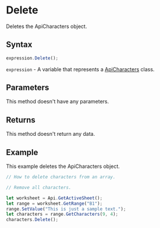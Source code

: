 # Delete

Deletes the ApiCharacters object.

## Syntax

```javascript
expression.Delete();
```

`expression` - A variable that represents a [ApiCharacters](../ApiCharacters.md) class.

## Parameters

This method doesn't have any parameters.

## Returns

This method doesn't return any data.

## Example

This example deletes the ApiCharacters object.

```javascript editor-xlsx
// How to delete characters from an array.

// Remove all characters.

let worksheet = Api.GetActiveSheet();
let range = worksheet.GetRange("B1");
range.SetValue("This is just a sample text.");
let characters = range.GetCharacters(9, 4);
characters.Delete();
```
